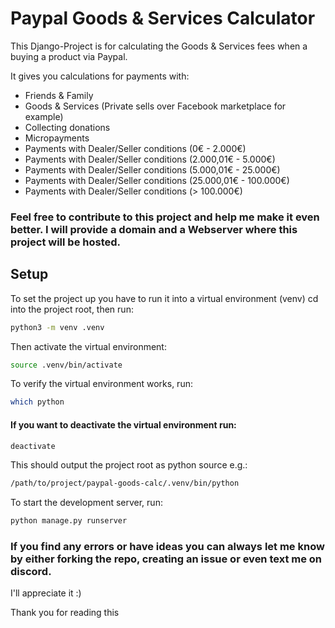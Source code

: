 # Paypal Goods & Services Calculator

This Django-Project is for calculating the Goods & Services fees when a buying a product via Paypal.

It gives you calculations for payments with:
* Friends & Family
* Goods & Services (Private sells over Facebook marketplace for example)
* Collecting donations
* Micropayments
* Payments with Dealer/Seller conditions (0€ - 2.000€)
* Payments with Dealer/Seller conditions (2.000,01€ - 5.000€)
* Payments with Dealer/Seller conditions (5.000,01€ - 25.000€)
* Payments with Dealer/Seller conditions (25.000,01€ - 100.000€)
* Payments with Dealer/Seller conditions (> 100.000€)

### Feel free to contribute to this project and help me make it even better. I will provide a domain and a Webserver where this project will be hosted.

## Setup
To set the project up you have to run it into a virtual environment (venv)
cd into the project root, then run:
```bash
python3 -m venv .venv
```
Then activate the virtual environment:
```bash
source .venv/bin/activate
```
To verify the virtual environment works, run:
```bash
which python
```
#### If you want to deactivate the virtual environment run:
```bash
deactivate
```
This should output the project root as python source e.g.:
```bash
/path/to/project/paypal-goods-calc/.venv/bin/python
```
To start the development server, run:
```bash
python manage.py runserver
```

### If you find any errors or have ideas you can always let me know by either forking the repo, creating an issue or even text me on discord.
I'll appreciate it :)

Thank you for reading this
